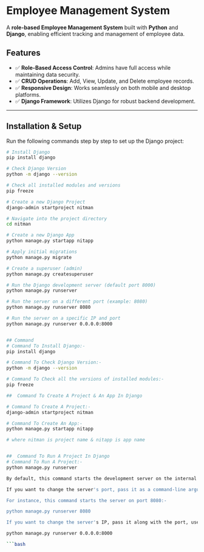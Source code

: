 # Employee Management System

A **role-based Employee Management System** built with **Python** and **Django**, enabling efficient tracking and management of employee data.

## Features

- ✅ **Role-Based Access Control**: Admins have full access while maintaining data security.
- ✅ **CRUD Operations**: Add, View, Update, and Delete employee records.
- ✅ **Responsive Design**: Works seamlessly on both mobile and desktop platforms.
- ✅ **Django Framework**: Utilizes Django for robust backend development.

---

## Installation & Setup

Run the following commands step by step to set up the Django project:

```bash
# Install Django
pip install django

# Check Django Version
python -m django --version

# Check all installed modules and versions
pip freeze

# Create a new Django Project
django-admin startproject nitman

# Navigate into the project directory
cd nitman

# Create a new Django App
python manage.py startapp nitapp

# Apply initial migrations
python manage.py migrate

# Create a superuser (admin)
python manage.py createsuperuser

# Run the Django development server (default port 8000)
python manage.py runserver

# Run the server on a different port (example: 8080)
python manage.py runserver 8080

# Run the server on a specific IP and port
python manage.py runserver 0.0.0.0:8000


## Command 
# Command To Install Django:-
pip install django

# Command To Check Django Version:-
python -m django --version

# Command To Check all the versions of installed modules:-
pip freeze

##  Command To Create A Project & An App In Django

# Command To Create A Project:-
django-admin startproject nitman

# Command To Create An App:-
python manage.py startapp nitapp

# where nitman is project name & nitapp is app name


##  Command To Run A Project In Django
# Command To Run A Project:-
python manage.py runserver

By default, this command starts the development server on the internal IP at port 8000.

If you want to change the server's port, pass it as a command-line argument.

For instance, this command starts the server on port 8080:-

python manage.py runserver 8080

If you want to change the server's IP, pass it along with the port, use:-

python manage.py runserver 0.0.0.0:8000

```bash
